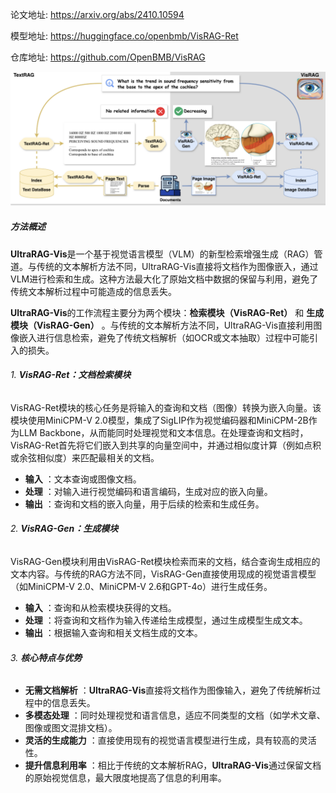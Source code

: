 论文地址: https://arxiv.org/abs/2410.10594

模型地址: https://huggingface.co/openbmb/VisRAG-Ret

仓库地址: https://github.com/OpenBMB/VisRAG

![VisRAG](../assets/imgs/visrag.png)

##### 方法概述

**UltraRAG-Vis**是一个基于视觉语言模型（VLM）的新型检索增强生成（RAG）管道。与传统的文本解析方法不同，UltraRAG-Vis直接将文档作为图像嵌入，通过VLM进行检索和生成。这种方法最大化了原始文档中数据的保留与利用，避免了传统文本解析过程中可能造成的信息丢失。

**UltraRAG-Vis**的工作流程主要分为两个模块：**检索模块（VisRAG-Ret）** 和  **生成模块（VisRAG-Gen）** 。与传统的文本解析方法不同，UltraRAG-Vis直接利用图像嵌入进行信息检索，避免了传统文档解析（如OCR或文本抽取）过程中可能引入的损失。

###### 1. **VisRAG-Ret：文档检索模块**

VisRAG-Ret模块的核心任务是将输入的查询和文档（图像）转换为嵌入向量。该模块使用MiniCPM-V 2.0模型，集成了SigLIP作为视觉编码器和MiniCPM-2B作为LLM Backbone，从而能同时处理视觉和文本信息。在处理查询和文档时，VisRAG-Ret首先将它们嵌入到共享的向量空间中，并通过相似度计算（例如点积或余弦相似度）来匹配最相关的文档。

* **输入** ：文本查询或图像文档。
* **处理** ：对输入进行视觉编码和语言编码，生成对应的嵌入向量。
* **输出** ：查询和文档的嵌入向量，用于后续的检索和生成任务。

###### 2. **VisRAG-Gen：生成模块**

VisRAG-Gen模块利用由VisRAG-Ret模块检索而来的文档，结合查询生成相应的文本内容。与传统的RAG方法不同，VisRAG-Gen直接使用现成的视觉语言模型（如MiniCPM-V 2.0、MiniCPM-V 2.6和GPT-4o）进行生成任务。

* **输入** ：查询和从检索模块获得的文档。
* **处理** ：将查询和文档作为输入传递给生成模型，通过生成模型生成文本。
* **输出** ：根据输入查询和相关文档生成的文本。

###### 3. **核心特点与优势**

* **无需文档解析** ：**UltraRAG-Vis**直接将文档作为图像输入，避免了传统解析过程中的信息丢失。
* **多模态处理** ：同时处理视觉和语言信息，适应不同类型的文档（如学术文章、图像或图文混排文档）。
* **灵活的生成能力** ：直接使用现有的视觉语言模型进行生成，具有较高的灵活性。
* **提升信息利用率** ：相比于传统的文本解析RAG，**UltraRAG-Vis**通过保留文档的原始视觉信息，最大限度地提高了信息的利用率。